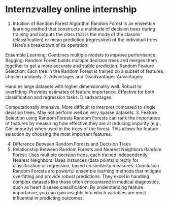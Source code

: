 # Internzvalley online internship

1. Intuition of Random Forest Algorithm
Random Forest is an ensemble learning method that constructs a multitude of decision trees during training and outputs the class that is the mode of the classes (classification) or mean prediction (regression) of the individual trees. Here’s a breakdown of its operation:

Ensemble Learning: Combines multiple models to improve performance.
Bagging: Random Forest builds multiple decision trees and merges them together to get a more accurate and stable prediction.
Random Feature Selection: Each tree in the Random Forest is trained on a subset of features, chosen randomly.
2. Advantages and Disadvantages
Advantages:

Handles large datasets with higher dimensionality well.
Robust to overfitting.
Provides estimates of feature importance.
Effective for both classification and regression tasks.
Disadvantages:

Computationally intensive.
More difficult to interpret compared to single decision trees.
May not perform well on very sparse datasets.
3. Feature Selection using Random Forests
Random Forests can rank the importance of features by measuring how effective they are at reducing impurity (e.g., Gini impurity) when used in the trees of the forest. This allows for feature selection by choosing the most important features.

4. Difference Between Random Forests
and Decision Trees
5. Relationship Between Random Forests and Nearest Neighbors
Random Forest: Uses multiple decision trees, each trained independently.
Nearest Neighbors: Uses instances (data points) directly for classification or regression, based on similarity measures.
Conclusion
Random Forests are powerful ensemble learning methods that mitigate overfitting and provide robust predictions.
They excel in handling complex datasets like those often encountered in medical diagnostics, such as heart disease classification.
By understanding feature importance, you can gain insights into which variables are most influential in predicting outcomes.
